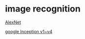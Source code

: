 # image recognition
[AlexNet](https://github.com/shaoxq/projects/tree/master/image-recognition/alexnet.md)

[google Inception v1~v4](https://github.com/shaoxq/projects/tree/master/image-recognition/inception.md)

